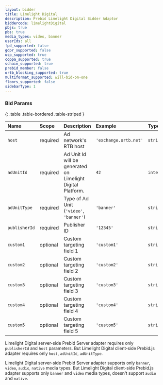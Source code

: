 ```yaml
---
layout: bidder
title: Limelight Digital
description: Prebid Limelight Digital Bidder Adaptor
biddercode: limelightDigital
pbjs: true
pbs: true
media_types: video, banner
userIds: all
fpd_supported: false
gdpr_supported: false
usp_supported: true
coppa_supported: true
schain_supported: true
prebid_member: false
ortb_blocking_supported: true
multiformat_supported: will-bid-on-one
floors_supported: false
sidebarType: 1
---
```


### Bid Params

{: .table .table-bordered .table-striped }

| Name          | Scope    | Description                                                 | Example               | Type      |
|:--------------|:---------|:------------------------------------------------------------|:----------------------|:----------|
| `host`        | required | Ad network's RTB host                                       | `'exchange.ortb.net'` | `string`  |
| `adUnitId`    | required | Ad Unit Id will be generated on Limelight Digital Platform. | `42`                  | `integer` |
| `adUnitType`  | required | Type of Ad Unit (`'video'`, `'banner'`)                     | `'banner'`            | `string`  |
| `publisherId` | required | Publisher ID                                                | `'12345'`             | `string`  |
| `custom1`     | optional | Custom targeting field 1                                    | `'custom1'`           | `string`  |
| `custom2`     | optional | Custom targeting field 2                                    | `'custom2'`           | `string`  |
| `custom3`     | optional | Custom targeting field 3                                    | `'custom3'`           | `string`  |
| `custom4`     | optional | Custom targeting field 4                                    | `'custom4'`           | `string`  |
| `custom5`     | optional | Custom targeting field 5                                    | `'custom5'`           | `string`  |

Limelight Digital server-side Prebid Server adapter requires only `publisherId` and `host` parameters. But Limelight Digital client-side Prebid.js adapter requires only `host`, `adUnitId`, `adUnitType`.

Limelight Digital server-side Prebid Server adapter supports only `banner`, `video`, `audio`, `native` media types. But Limelight Digital client-side Prebid.js adapter supports only `banner` and `video` media types, doesn't support `audio` and `native`.
